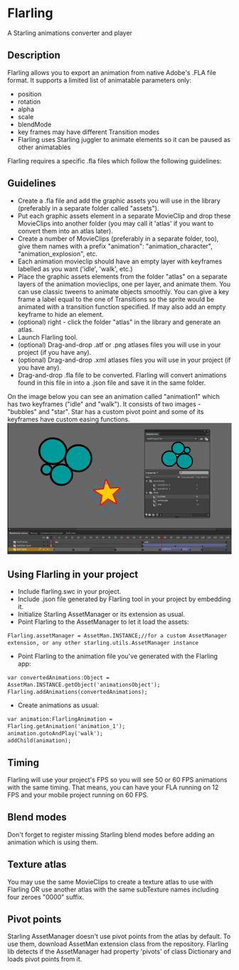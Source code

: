 # Flarling
A Starling animations converter and player

## Description
Flarling allows you to export an animation from native Adobe's .FLA file format.
It supports a limited list of animatable parameters only:
- position
- rotation
- alpha
- scale
- blendMode
- key frames may have different Transition modes
- Flarling uses Starling juggler to animate elements so it can be paused as other animatables

Flarling requires a specific .fla files which follow the following guidelines:

## Guidelines

- Create a .fla file and add the graphic assets you will use in the library (preferably in a separate folder called "assets").
- Put each graphic assets element in a separate MovieClip and drop these MovieClips into another folder (you may call it 'atlas' if you want to convert them into an atlas later).
- Create a number of MovieClips (preferably in a separate folder, too), give them names with a prefix "animation": "animation_character", "animation_explosion", etc.
- Each animation movieclip should have an empty layer with keyframes labelled as you want ('idle', 'walk', etc.)
- Place the graphic assets elements from the folder "atlas" on a separate layers of the animation movieclips, one per layer, and animate them. You can use classic tweens to animate objects smoothly. You can give a key frame a label equal to the one of Transitions so the sprite would be animated with a transition function specified. If may also add an empty keyframe to hide an element.
- (optional) right - click the folder "atlas" in the library and generate an atlas.
- Launch Flarling tool.
- (optional) Drag-and-drop .atf or .png atlases files you will use in your project (if you have any).
- (optional) Drag-and-drop .xml atlases files you will use in your project (if you have any).
- Drag-and-drop .fla file to be converted. Flarling will convert animations found in this file in into a .json file and save it in the same folder.


On the image below you can see an animation called "animation1" which has two keyframes ("idle" and "walk"). It consists of two images - "bubbles" and "star". Star has a custom pivot point and some of its keyframes have custom easing functions.
![flarling1](https://github.com/InfuriatedCoder/Flarling/blob/master/img/img.png)

## Using Flarling in your project
- Include flarling.swc in your project.
- Include .json file generated by Flarling tool in your project by embedding it.
- Initialize Starling AssetManager or its extension as usual.
- Point Flarling to the AssetManager to let it load the assets:  
```as3
Flarling.assetManager = AssetMan.INSTANCE;//for a custom AssetManager extension, or any other starling.utils.AssetManager instance
```
- Point Flarling to the animation file you've generated with the Flarling app:
```as3
var convertedAnimations:Object = AssetMan.INSTANCE.getObject('animationsObject');
Flarling.addAnimations(convertedAnimations);
```
- Create animations as usual:
```as3
var animation:FlarlingAnimation = Flarling.getAnimation('animation_1');
animation.gotoAndPlay('walk');
addChild(animation);
```

## Timing
Flarling will use your project's FPS so you will see 50 or 60 FPS animations with the same timing. That means, you can have your FLA running on 12 FPS and your mobile project running on 60 FPS.

## Blend modes
Don't forget to register missing Starling blend modes before adding an animation which is using them.

## Texture atlas
You may use the same MovieClips to create a texture atlas to use with Flarling OR use another atlas with the same subTexture names including four zeroes "0000" suffix.

## Pivot points
Starling AssetManager doesn't use pivot points from the atlas by default. To use them, download AssetMan extension class from the repository. Flarling lib detects if the AssetManager had property 'pivots' of class Dictionary and loads pivot points from it.
